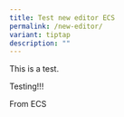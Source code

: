 ```yaml
---
title: Test new editor ECS
permalink: /new-editor/
variant: tiptap
description: ""
---
```

<p>This is a test.</p>
<p>Testing!!!</p>
<p>From ECS</p>